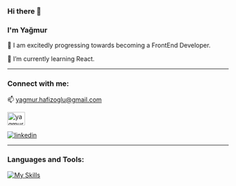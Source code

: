 ### Hi there 👋


### I'm Yağmur

👀 I am excitedly progressing towards becoming a FrontEnd Developer.

🌱 I’m currently learning React. 

**********

### Connect with me:
📫 yagmur.hafizoglu@gmail.com

<a href="https://linkedin.com/in/yagmur.hafizoglu" target="blank"><img align="center" src="https://raw.githubusercontent.com/rahuldkjain/github-profile-readme-generator/master/src/images/icons/Social/linked-in-alt.svg" alt="yagmur.hafizoglu" height="30" width="40" /></a>

[![linkedin](https://img.shields.io/badge/Linkedin-000000?style=for-the-badge&logo=Linkedin&logoColor=white)](https://www.linkedin.com/in/yağmurhafızoğlu/)

********

### Languages and Tools:

[![My Skills](https://skills.thijs.gg/icons?i=html,css,bootstrap,js,react,sass,jquery,nodejs,ts,vscode)](https://skills.thijs.gg)
